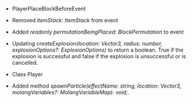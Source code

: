 

-   PlayerPlaceBlockBeforeEvent

-   Removed _itemStack: ItemStack_ from event
-   Added _readonly permutationBeingPlaced: BlockPermutation_ to event
-   Updating _createExplosion(location: Vector3, radius: number, explosionOptions?: ExplosionOptions)_ to return a boolean. True if the explosion is successful and false if the explosion is unsuccessful or is cancelled.

-   Class Player
-   Added method _spawnParticle(effectName: string, location: Vector3, molangVariables?: MolangVariableMap): void;_.